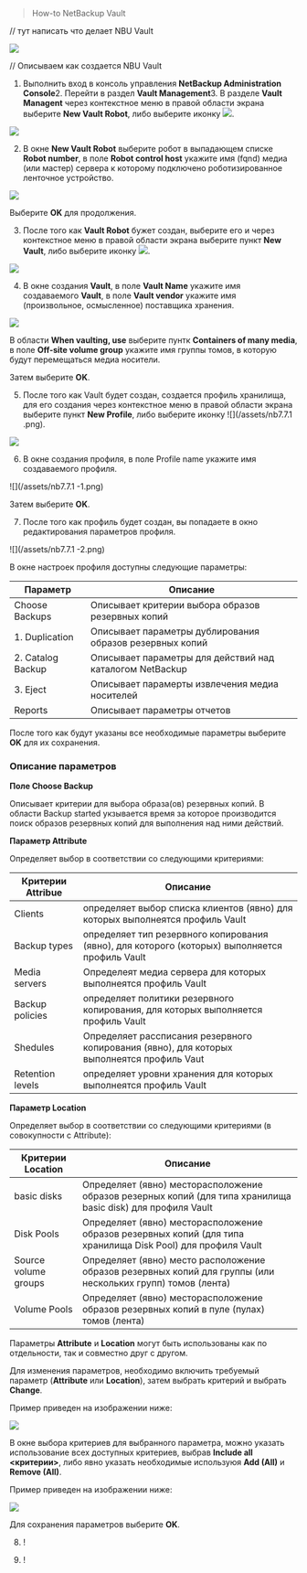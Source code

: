 > How-to NetBackup Vault

\/\/ тут написать что делает NBU Vault

![](/assets/Prom-VM-Win10.png)

\/\/ Описываем как создается NBU Vault

1. Выполнить вход в консоль управления **NetBackup Administration Console**2. Перейти в раздел **Vault Management**3. В разделе **Vault Managent** через контекстное меню в правой области экрана выберите **New Vault Robot**, либо выберите иконку ![](/assets/Prom-VM-Win10-2.png).

  ![](/assets/Prom-VM-Win10-1.png)

2. В окне **New Vault Robot** выберите робот в выпадающем списке **Robot number**, в поле **Robot control host** укажите имя \(fqnd\) медиа \(или мастер\) сервера к которому подключено роботизированное ленточное устройство.

  ![](/assets/Prom-VM-Win10-3.png)

  Выберите **OK** для продолжения.

3. После того как **Vault Robot** бужет создан, выберите его и через контекстное меню в правой области экрана выберите пункт **New Vault**, либо выберите иконку ![](/assets/Prom-VM-Win10-8.png).

  ![](/assets/Prom-VM-Win10-5.png)

4. В окне создания **Vault**, в поле **Vault Name** укажите имя создаваемого **Vault**, в поле **Vault vendor** укажите имя \(произвольное, осмысленное\) поставщика хранения.

  ![](/assets/Prom-VM-Win10-6.png)

  В области **When vaulting, use** выберите пунтк **Containers of many media**, в поле **Off-site volume group** укажите имя группы томов, в которую будут перемещаться медиа носители.

  Затем выберите **OK**.

5. После того как Vault будет создан, создается профиль хранилища, для его создания через контекстное меню в правой области экрана выберите пункт **New Profile**, либо выберите иконку ![](/assets/nb7.7.1 .png).

  ![](/assets/Prom-VM-Win10-7.png)

6. В окне создания профиля, в поле Profile name укажите имя создаваемого профиля.

  ![](/assets/nb7.7.1 -1.png)

  Затем выберите **OK**.

7. После того как профиль будет создан, вы попадаете в окно редактирования параметров профиля.

  ![](/assets/nb7.7.1 -2.png)

  В окне настроек профиля доступны следующие параметры:

  | Параметр | Описание |
  | --- | --- |
  | Choose Backups | Описывает критерии выбора образов резервных копий |
  | 1. Duplication | Описывает параметры дублирования образов резервных копий |
  | 2. Catalog Backup | Описывает параметры для действий над каталогом NetBackup |
  | 3. Eject | Описывает парамерты извлечения медиа носителей |
  | Reports | Описывает параметры отчетов |

  После того как будут указаны все необходимые параметры выберите **OK** для их сохранения.

  ### Описание параметров

  **Поле Choose Backup**

  Описывает критерии для выбора образа\(ов\) резервных копий. В области Backup started укзывается время за которое производится поиск образов резервных копий для выполнения над ними действий.

  **Параметр Attribute**

  Определяет выбор в соответствии со следующими критериями:

  | Критерии Attribue | Описание |
  | --- | --- |
  | Clients | определяет выбор списка клиентов \(явно\) для которых выполнеятся профиль Vault |
  | Backup types | определяет тип резервного копирования \(явно\), для которого \(которых\) выполняется профиль Vault |
  | Media servers | Определеят медиа сервера для которых выполнеятся профиль Vault |
  | Backup policies | определяет политики резервного копирования, для которых выполняется профиль Vault |
  | Shedules | Определяет рассписания резервного копирования \(явно\), для которых выполнеятся профиль Vaut |
  | Retention levels | определяет уровни хранения для которых выполнеятся профиль Vault |

  **Параметр Location**

  Определяет выбор в соответствии со следующими критериями \(в совокупности с Attribute\):

  | Критерии Location | Описание |
  | --- | --- |
  | basic disks | Определяет \(явно\) месторасположение образов резерных копий \(для типа хранилища basic disk\) для профиля Vault |
  | Disk Pools | Определяет \(явно\) месторасположение образов резервных копий \(для типа хранилища Disk Pool\) для профиля Vault |
  | Source volume groups | Определяет \(явно\) место расположение образов резервных копий для группы \(или нескольких групп\) томов \(лента\) |
  | Volume Pools | Определяет \(явно\) месторасположение образов резервных копий в пуле \(пулах\) томов \(лента\) |

  Параметры **Attribute** и **Location** могут быть использованы как по отдельности, так и совместно друг с другом.

  Для изменения параметров, необходимо включить требуемый параметр \(**Attribute** или **Location**\), затем выбрать критерий и выбрать **Change**.

  Пример приведен на изображении ниже:

  ![](/assets/ISIDA-2.png)
  
  В окне выбора критериев для выбранного параметра, можно указать использование всех доступных критериев, выбрав **Include all <критерии>**, либо явно указать необходимые используюя **Add (All)** и **Remove (All)**.
  
  Пример приведен на изображении ниже:
  
  ![](/assets/ISIDA-3.png)
  
  Для сохранения параметров выберите **OK**.

8. !

9. !


